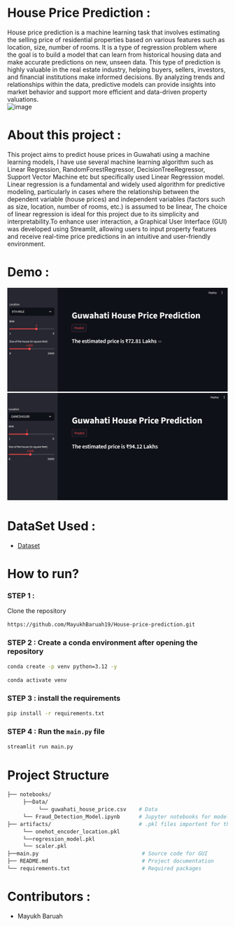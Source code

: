 # House Price Prediction : 
House price prediction is a machine learning task that involves estimating the selling price of residential properties based on various features such as location, size, number of rooms. It is a type of regression problem where the goal is to build a model that can learn from historical housing data and make accurate predictions on new, unseen data. This type of prediction is highly valuable in the real estate industry, helping buyers, sellers, investors, and financial institutions make informed decisions. By analyzing trends and relationships within the data, predictive models can provide insights into market behavior and support more efficient and data-driven property valuations.<br>
![image](https://www.appliedaicourse.com/blog/wp-content/uploads/2025/01/House-Price-Prediction-Using-Machine-Learning.png)

# About this project :
This project aims to predict house
prices in Guwahati using a machine learning models, I have use several machine learning algorithm such as Linear Regression, RandomForestRegressor, DecisionTreeRegressor, Support Vector Machine etc but specifically used Linear Regression model. Linear
regression is a fundamental and widely used algorithm
for predictive modeling, particularly in cases where the
relationship between the dependent variable (house
prices) and independent variables (factors such as size,
location, number of rooms, etc.) is assumed to be
linear, The choice of linear regression is ideal for this
project due to its simplicity and interpretability.To enhance user interaction, a Graphical User Interface (GUI) was developed using Streamlit, allowing users to input property features and receive real-time price predictions in an intuitive and user-friendly environment.
# Demo :
![image](https://github.com/MayukhBaruah19/House-price-prediction/blob/main/templets/Screenshot%202025-07-22%20225243.png)<br>
![image](https://github.com/MayukhBaruah19/House-price-prediction/blob/main/templets/Screenshot%202025-07-22%20225454.png)
# DataSet Used : 
- [Dataset](https://www.kaggle.com/datasets/reckonmazumdar/guwahati-house-price-data)
# How to run?  
### STEP 1 :
Clone the repository
```Bash
https://github.com/MayukhBaruah19/House-price-prediction.git
```
### STEP 2 : Create a conda environment after opening the repository
```Bash
conda create -p venv python=3.12 -y
```
```Bash
conda activate venv
```
### STEP 3 : install the requirements
```Bash
pip install -r requirements.txt
```
### STEP 4 : Run the ```main.py``` file
```Bash
streamlit run main.py
```

# Project Structure
```Bash                    
├── notebooks/
     ├──Data/
          └── guwahati_house_price.csv    # Data       
     └── Fraud_Detection_Model.ipynb      # Jupyter notebooks for model development
├── artifacts/                            # .pkl files importent for the project 
     └── onehot_encoder_location.pkl
     └──regression_model.pkl
     └── scaler.pkl
├──main.py                                 # Source code for GUI
├── README.md                              # Project documentation
└── requirements.txt                       # Required packages
``` 
# Contributors :
- Mayukh Baruah
